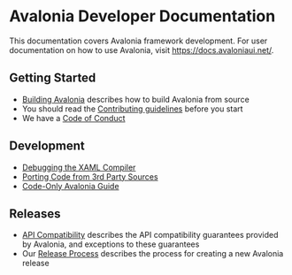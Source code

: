 # Avalonia Developer Documentation

This documentation covers Avalonia framework development. For user documentation on how to use Avalonia, visit https://docs.avaloniaui.net/.

## Getting Started

- [Building Avalonia](build.md) describes how to build Avalonia from source
- You should read the [Contributing guidelines](../CONTRIBUTING.md) before you start
- We have a [Code of Conduct](../CODE_OF_CONDUCT.md)

## Development

- [Debugging the XAML Compiler](debug-xaml-compiler.md)
- [Porting Code from 3rd Party Sources](porting-code-from-3rd-party-sources.md)
- [Code-Only Avalonia Guide](code-only-guide.md)

## Releases

- [API Compatibility](api-compat.md) describes the API compatibility guarantees provided by Avalonia, and exceptions to these guarantees
- Our [Release Process](release.md) describes the process for creating a new Avalonia release
